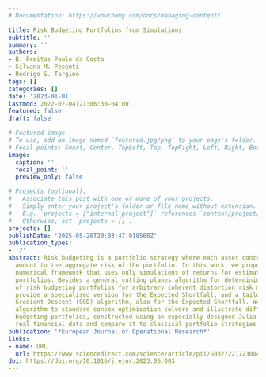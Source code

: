 ```yaml
---
# Documentation: https://wowchemy.com/docs/managing-content/

title: Risk Budgeting Portfolios from Simulations
subtitle: ''
summary: ''
authors:
- B. Freitas Paulo da Costa
- Silvana M. Pesenti
- Rodrigo S. Targino
tags: []
categories: []
date: '2023-01-01'
lastmod: 2022-07-04T21:06:30-04:00
featured: false
draft: false

# Featured image
# To use, add an image named `featured.jpg/png` to your page's folder.
# Focal points: Smart, Center, TopLeft, Top, TopRight, Left, Right, BottomLeft, Bottom, BottomRight.
image:
  caption: ''
  focal_point: ''
  preview_only: false

# Projects (optional).
#   Associate this post with one or more of your projects.
#   Simply enter your project's folder or file name without extension.
#   E.g. `projects = ["internal-project"]` references `content/project/deep-learning/index.md`.
#   Otherwise, set `projects = []`.
projects: []
publishDate: '2025-05-26T20:03:47.018560Z'
publication_types:
- '2'
abstract: Risk budgeting is a portfolio strategy where each asset contributes a prespecified
  amount to the aggregate risk of the portfolio. In this work, we propose an efficient
  numerical framework that uses only simulations of returns for estimating risk budgeting
  portfolios. Besides a general cutting planes algorithm for determining the weights
  of risk budgeting portfolios for arbitrary coherent distortion risk measures, we
  provide a specialised version for the Expected Shortfall, and a tailored Stochastic
  Gradient Descent (SGD) algorithm, also for the Expected Shortfall. We compare our
  algorithm to standard convex optimisation solvers and illustrate different risk
  budgeting portfolios, constructed using an especially designed Julia package, on
  real financial data and compare it to classical portfolio strategies.
publication: '*European Journal of Operational Research*'
links:
- name: URL
  url: https://www.sciencedirect.com/science/article/pii/S0377221723004277
doi: https://doi.org/10.1016/j.ejor.2023.06.003
---
```

